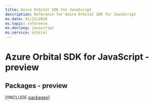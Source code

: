 ```yaml
---
title: Azure Orbital SDK for JavaScript
description: Reference for Azure Orbital SDK for JavaScript
ms.date: 01/22/2024
ms.topic: reference
ms.devlang: javascript
ms.service: orbital
---
```

# Azure Orbital SDK for JavaScript - preview
## Packages - preview
[!INCLUDE [packages](orbital-index.md)]